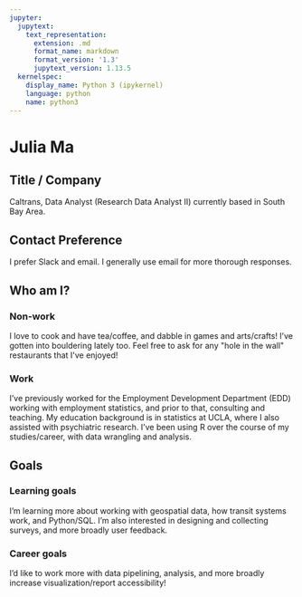 ```yaml
---
jupyter:
  jupytext:
    text_representation:
      extension: .md
      format_name: markdown
      format_version: '1.3'
      jupytext_version: 1.13.5
  kernelspec:
    display_name: Python 3 (ipykernel)
    language: python
    name: python3
---
```


# Julia Ma


## Title / Company


Caltrans, Data Analyst (Research Data Analyst II) currently based in South Bay Area.


## Contact Preference


I prefer Slack and email. I generally use email for more thorough responses.


## Who am I?


### Non-work


I love to cook and have tea/coffee, and dabble in games and arts/crafts! I’ve gotten into bouldering lately too. Feel free to ask for any "hole in the wall" restaurants that I've enjoyed!


### Work


I’ve previously worked for the Employment Development Department (EDD) working with employment statistics, and prior to that, consulting and teaching. My education background is in statistics at UCLA, where I also assisted with psychiatric research. I’ve been using R over the course of my studies/career, with data wrangling and analysis.


## Goals


### Learning goals


I’m learning more about working with geospatial data, how transit systems work, and Python/SQL. I’m also interested in designing and collecting surveys, and more broadly user feedback.


### Career goals


I’d like to work more with data pipelining, analysis, and more broadly increase visualization/report accessibility! 
